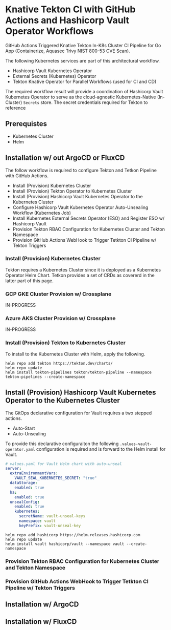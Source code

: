 # Knative Tekton CI with GitHub Actions and Hashicorp Vault Operator Workflows
GitHub Actions Triggered Knative Tekton In-K8s Cluster CI Pipeline for Go App (Containerize, Aquasec Trivy NIST 800-53 CVE Scan).

The following Kubernetes services are part of this architectural workflow.

- Hashicorp Vault Kubernetes Operator
- External Secrets (Kubernetes) Operator
- Tekton Knative Operator for Parallel Workflows (used for CI and CD)

The required workflow result will provide a coordination of Hashicorp Vault Kubernetes Operator to serve as the
cloud-agnostic Kubernetes-Native (In-Cluster) `Secrets` store. The secret credentials required for Tekton to reference

## Prerequistes

- Kubernetes Cluster
- Helm

## Installation w/ out ArgoCD or FluxCD

The follow workflow is required to configure Tekton and Tetkon Pipeline with GitHub Actions.

- Install (Provision) Kubernetes Cluster
- Install (Provision) Tekton Operator to Kubernetes Cluster
- Install (Provision) Hashicorp Vault Kubernetes Operator to the Kubernetes Cluster
- Configure Hashicorp Vault Kubernetes Operator Auto-Unsealing Workflow (Kubernetes Job)
- Install Kubernetes External Secrets Operator (ESO) and Register ESO w/ Hashicorp Vault
- Provision Tekton RBAC Configuration for Kubernetes Cluster and Tekton Namespace
- Provision GitHub Actions WebHook to Trigger Tetkton CI Pipeline w/ Tekton Triggers

### Install (Provision) Kubernetes Cluster

Tekton requires a Kubernetes Cluster since it is deployed as a Kubernetes Operator Helm Chart.
Tetkon provides a set of CRDs as covererd in the latter part of this page.

### GCP GKE Cluster Provision w/ Crossplane

IN-PROGRESS

### Azure AKS Cluster Provision w/ Crossplane

IN-PROGRESS

### Install (Provision) Tekton to Kubernetes Cluster
To install to the Kubernetes Cluster with Helm, apply the following.

```shell
helm repo add tekton https://tekton.dev/charts/
helm repo update
helm install tekton-pipelines tekton/tekton-pipeline --namespace tekton-pipelines --create-namespace
```

## Install (Provision) Hashicorp Vault Kubernetes Operator to the Kubernetes Cluster

The GitOps declarative configuration for Vault requires a two stepped actions.

- Auto-Start
- Auto-Unsealing

To provide this declarative configuraiton the following `.values-vault-operator.yaml` configuration is required
and is forward to the Helm install for Vault.

```yaml
# values.yaml for Vault Helm chart with auto-unseal
server:
  extraEnvironmentVars:
    VAULT_SEAL_KUBERNETES_SECRET: "true"
  dataStorage:
    enabled: true
  ha:
    enabled: true
  unsealConfig:
    enabled: true
    kubernetes:
      secretName: vault-unseal-keys
      namespace: vault
      keyPrefix: vault-unseal-key
```

```shell
helm repo add hashicorp https://helm.releases.hashicorp.com
helm repo update
helm install vault hashicorp/vault --namespace vault --create-namespace
```


### Provision Tekton RBAC Configuration for Kubernetes Cluster and Tekton Namespace

### Provision GitHub Actions WebHook to Trigger Tetkton CI Pipeline w/ Tekton Triggers



## Installation w/ ArgoCD

## Installation w/ FluxCD
